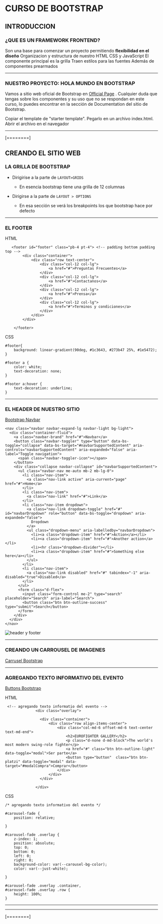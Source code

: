 # CURSO DE BOOTSTRAP
## INTRODUCCION
### ¿QUE ES UN FRAMEWORK FRONTEND?

Son una base para comenzar un proyecto permitiendo **flexibilidad en el diseño** 
Organizacion y estructura de nuestro HTML CSS y JavaScript
El componente principal es la grilla
Traen estilos para las fuentes
Además de componentes prearmados 


------------



### NUESTRO PROYECTO: HOLA MUNDO EN BOOTSTRAP

Vamos a sitio web oficial de Bootstrap en [Official Page](https://getbootstrap.com/ "Official Page") . Cualquier duda que tengas sobre los componentes y su uso que no se respondan en este curso, lo puedes encontrar en la sección de Documentation del sitio de Bootstrap.

Copiar el template de "starter template". Pegarlo en un archivo index.html. Abrir el archivo en el navegador


------------


[========]


## CREANDO EL SITIO WEB

### LA GRILLA DE BOOTSTRAP

- Dirigirise a la parte de `LAYOUT>GRIDS`
	- En esencia bootstrap tiene una grilla de 12 columnas

- Dirigirse a la parte de `LAYOUT > OPTIONS` 
	- En esa sección se verá los breakpoints los que bootstrap hace por defecto


------------

### EL FOOTER

HTML

       <footer id="footer" class="pb-4 pt-4"> <!-- padding bottom padding top -->
            <div class="container">
                <div class="row text-center">
                    <div class="col-12 col-lg">
                        <a href="#">Preguntas Frecuentes</a>
                    </div>
                    <div class="col-12 col-lg">
                        <a href="#">Contactanos</a>
                    </div>
                    <div class="col-12 col-lg">
                        <a href="#">Prensa</a>
                    </div>
                    <div class="col-12 col-lg">
                        <a href="#">Terminos y condiciones</a>
                    </div>
                </div>
            </div>
    
        </footer>

CSS

    #footer{
        background: linear-gradient(90deg, #1c3643, #273b47 25%, #1e5472);
    }
    
    #footer a {
        color: white;
        text-decoration: none;
    }
    
    #footer a:hover {
        text-decoration: underline;
    }


------------

### EL HEADER DE NUESTRO SITIO

[Bootstrap Navbar](https://getbootstrap.com/docs/5.0/components/navbar/ "Bootstrap Navbar")

    <nav class="navbar navbar-expand-lg navbar-light bg-light">
      <div class="container-fluid">
        <a class="navbar-brand" href="#">Navbar</a>
        <button class="navbar-toggler" type="button" data-bs-toggle="collapse" data-bs-target="#navbarSupportedContent" aria-controls="navbarSupportedContent" aria-expanded="false" aria-label="Toggle navigation">
          <span class="navbar-toggler-icon"></span>
        </button>
        <div class="collapse navbar-collapse" id="navbarSupportedContent">
          <ul class="navbar-nav me-auto mb-2 mb-lg-0">
            <li class="nav-item">
              <a class="nav-link active" aria-current="page" href="#">Home</a>
            </li>
            <li class="nav-item">
              <a class="nav-link" href="#">Link</a>
            </li>
            <li class="nav-item dropdown">
              <a class="nav-link dropdown-toggle" href="#" id="navbarDropdown" role="button" data-bs-toggle="dropdown" aria-expanded="false">
                Dropdown
              </a>
              <ul class="dropdown-menu" aria-labelledby="navbarDropdown">
                <li><a class="dropdown-item" href="#">Action</a></li>
                <li><a class="dropdown-item" href="#">Another action</a></li>
                <li><hr class="dropdown-divider"></li>
                <li><a class="dropdown-item" href="#">Something else here</a></li>
              </ul>
            </li>
            <li class="nav-item">
              <a class="nav-link disabled" href="#" tabindex="-1" aria-disabled="true">Disabled</a>
            </li>
          </ul>
          <form class="d-flex">
            <input class="form-control me-2" type="search" placeholder="Search" aria-label="Search">
            <button class="btn btn-outline-success" type="submit">Search</button>
          </form>
        </div>
      </div>
    </nav>
	


<img src="https://static.platzi.com/media/user_upload/header-4d3f241b-725d-435a-9a7e-ccdf6c5f7de3.jpg" alt="header y footer">

------------

### CREANDO UN CARROUSEL DE IMAGENES

[Carrusel Bootstrap](https://getbootstrap.com/docs/4.1/components/carousel/ "Carrusel Bootstrap")



------------

### AGREGANDO TEXTO INFORMATIVO DEL EVENTO

[Buttons Bootstrap](https://getbootstrap.com/docs/4.1/components/buttons/ "Buttons Bootstrap")

HTML



```
 <!-- agregando texto informatio del evento -->
              <div class="overlay">

                <div class="container">
                    <div class="row align-items-center">
                        <div class="col-md-6 offset-md-6 text-center text-md-end">
                            <h2>EUROFIGHTER GALLERY</h2>
                            <p class="d-none d-md-block">The world's most modern swing-role fighter</p>
                            <a href="#" class="btn btn-outline-light" data-toggle="modal">Ser parte</a>
                            <button type="button"  class="btn btn-platzi" data-toggle="modal" data-target="#modalCompra">Comprar</button>
                        </div>
                    </div>
                </div>

              </div>
```


CSS



```
/* agregando texto informativo del evento */

#carousel-fade {
    position: relative;
   
}

#carousel-fade .overlay {
    z-index: 1;
    position: absolute;
    top: 0;
    bottom: 0;
    left: 0;
    right: 0;
    background-color: var(--carousel-bg-color);
    color: var(--just-white);
    
}

#carousel-fade .overlay .container,
#carousel-fade .overlay .row {
    height: 100%;
}
```

------------




------------



[========]